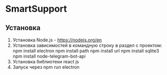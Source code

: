 # SmartSupport

## Установка
1. Установка Node.js - https://nodejs.org/en
2. Установка зависимостей в командную строку в раздел с проектом:
  npm install electron
  npm install path
  npm install url
  npm install sqlite3
  npm install node-telegram-bot-api
3. Установка библиотеки react js
4. Запуск через npm run electron